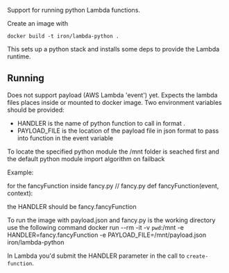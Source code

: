Support for running python Lambda functions.

Create an image with

    docker build -t iron/lambda-python .

This sets up a python stack and installs some deps to provide the Lambda runtime.

Running
-------

Does not support payload (AWS Lambda 'event') yet. 
Expects the lambda files places inside or mounted to docker image.
Two environment variables should be provided:
* HANDLER is the name of python function to call in format <python-module-name>.<top-level-function-name>
* PAYLOAD_FILE is the location of the payload file in json format to pass into function in the event variable

To locate the specified python module the /mnt folder is seached first and the default python module import algorithm on failback

Example: 

for the fancyFunction inside fancy.py
    // fancy.py 
    def fancyFunction(event, context):

the HANDLER should be fancy.fancyFunction

To run the image with payload.json and fancy.py is the working directory use the following command
    docker run --rm -it -v `pwd`:/mnt -e HANDLER=fancy.fancyFunction -e PAYLOAD_FILE=/mnt/payload.json iron/lambda-python

In Lambda you'd submit the HANDLER parameter in the call to `create-function`.
